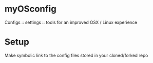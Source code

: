 myOSconfig
==========

Configs :: settings :: tools for an improved OSX / Linux experience

# Setup

Make symbolic link to the config files stored in your cloned/forked repo
